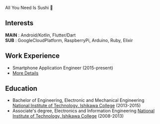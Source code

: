 All You Need Is Sushi :sushi:

## Interests

**MAIN** : Android/Kotlin, Flutter/Dart  
**SUB** : GoogleCloudPlatform, RaspberryPi, Arduino, Ruby, Elixir

## Work Experience

- Smartphone Application Engineer (2015-present)
- [More Details](https://www.wantedly.com/users/675588)

## Education

- Bachelor of Engineering, Electronic and Mechanical Engineering [National Institute of Technology, Ishikawa College](https://www.ishikawa-nct.ac.jp) (2013-2015)
- Associate's degree, Electronics and Information Engineering [National Institute of Technology, Ishikawa College](https://www.ishikawa-nct.ac.jp) (2008-2013)

